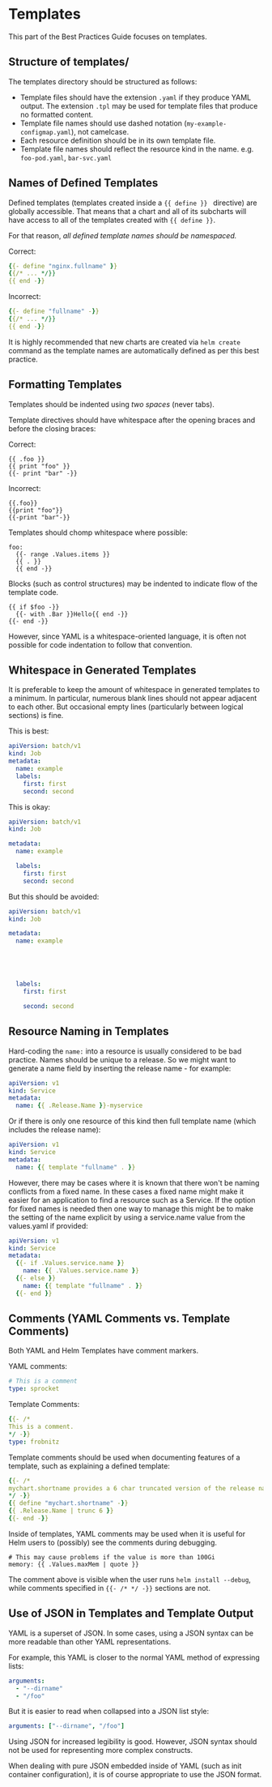 # Templates

This part of the Best Practices Guide focuses on templates.

## Structure of templates/

The templates directory should be structured as follows:

- Template files should have the extension `.yaml` if they produce YAML output. The
  extension `.tpl` may be used for template files that produce no formatted content.
- Template file names should use dashed notation (`my-example-configmap.yaml`), not camelcase.
- Each resource definition should be in its own template file.
- Template file names should reflect the resource kind in the name. e.g. `foo-pod.yaml`,
  `bar-svc.yaml`

## Names of Defined Templates

Defined templates (templates created inside a `{{ define }} ` directive) are
globally accessible. That means that a chart and all of its subcharts will have
access to all of the templates created with `{{ define }}`.

For that reason, _all defined template names should be namespaced._

Correct:

```yaml
{{- define "nginx.fullname" }}
{{/* ... */}}
{{ end -}}
```

Incorrect:

```yaml
{{- define "fullname" -}}
{{/* ... */}}
{{ end -}}
```
It is highly recommended that new charts are created via `helm create` command as the template names are automatically defined as per this best practice.

## Formatting Templates

Templates should be indented using _two spaces_ (never tabs).

Template directives should have whitespace after the opening  braces and before the
closing braces:

Correct:
```
{{ .foo }}
{{ print "foo" }}
{{- print "bar" -}}
```

Incorrect:
```
{{.foo}}
{{print "foo"}}
{{-print "bar"-}}
```

Templates should chomp whitespace where possible:

```
foo:
  {{- range .Values.items }}
  {{ . }}
  {{ end -}}
```

Blocks (such as control structures) may be indented to indicate flow of the template code.

```
{{ if $foo -}}
  {{- with .Bar }}Hello{{ end -}}
{{- end -}} 
```

However, since YAML is a whitespace-oriented language, it is often not possible for code indentation to follow that convention.

## Whitespace in Generated Templates

It is preferable to keep the amount of whitespace in generated templates to
a minimum. In particular, numerous blank lines should not appear adjacent to each
other. But occasional empty lines (particularly between logical sections) is
fine.

This is best:

```yaml
apiVersion: batch/v1
kind: Job
metadata:
  name: example
  labels:
    first: first
    second: second
```

This is okay:

```yaml
apiVersion: batch/v1
kind: Job

metadata:
  name: example

  labels:
    first: first
    second: second

```

But this should be avoided:

```yaml
apiVersion: batch/v1
kind: Job

metadata:
  name: example





  labels:
    first: first

    second: second

```

## Resource Naming in Templates

Hard-coding the `name:` into a resource is usually considered to be bad practice.
Names should be unique to a release. So we might want to generate a name field
by inserting the release name - for example:

```yaml
apiVersion: v1
kind: Service
metadata:
  name: {{ .Release.Name }}-myservice
```

Or if there is only one resource of this kind then full template name (which includes the release name):

```yaml
apiVersion: v1
kind: Service
metadata:
  name: {{ template "fullname" . }}
```

However, there may be cases where it is known that there won't be naming conflicts from a fixed name.
In these cases a fixed name might make it easier for an application to find a resource such as a Service.
If the option for fixed names is needed then one way to manage this might be to make the setting of the name explicit by using a service.name value from the values.yaml if provided:

```yaml
apiVersion: v1
kind: Service
metadata:
  {{- if .Values.service.name }}
    name: {{ .Values.service.name }}
  {{- else }}
    name: {{ template "fullname" . }}
  {{- end }}
```

## Comments (YAML Comments vs. Template Comments)

Both YAML and Helm Templates have comment markers.

YAML comments:
```yaml
# This is a comment
type: sprocket
```

Template Comments:
```yaml
{{- /*
This is a comment.
*/ -}}
type: frobnitz
```

Template comments should be used when documenting features of a template, such as explaining a defined template:

```yaml
{{- /*
mychart.shortname provides a 6 char truncated version of the release name.
*/ -}}
{{ define "mychart.shortname" -}}
{{ .Release.Name | trunc 6 }}
{{- end -}}

```

Inside of templates, YAML comments may be used when it is useful for Helm users to (possibly) see the comments during debugging.

```
# This may cause problems if the value is more than 100Gi
memory: {{ .Values.maxMem | quote }}
```

The comment above is visible when the user runs `helm install --debug`, while
comments specified in `{{- /* */ -}}` sections are not.

## Use of JSON in Templates and Template Output

YAML is a superset of JSON. In some cases, using a JSON syntax can be more
readable than other YAML representations.

For example, this YAML is closer to the normal YAML method of expressing lists:

```yaml
arguments:
  - "--dirname"
  - "/foo"
```

But it is easier to read when collapsed into a JSON list style:

```yaml
arguments: ["--dirname", "/foo"]
```

Using JSON for increased legibility is good. However, JSON syntax should not
be used for representing more complex constructs.

When dealing with pure JSON embedded inside of YAML (such as init container
configuration), it is of course appropriate to use the JSON format.
